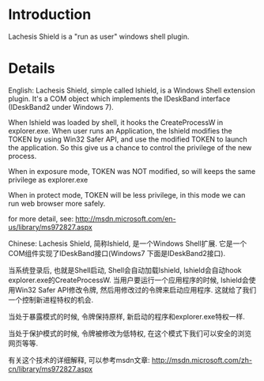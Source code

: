 # Introduction #

Lachesis Shield is a "run as user" windows shell plugin.

# Details #

English:
Lachesis Shield, simple called lshield, is a Windows Shell extension plugin. It's a COM object which implements the IDeskBand interface (IDeskBand2 under Windows 7).

When lshield was loaded by shell, it hooks the CreateProcessW in explorer.exe. When user runs an Application, the lshield modifies the TOKEN by using Win32 Safer API, and use the modified TOKEN to launch the application. So this give us a chance to control the privilege of the new process.

When in exposure mode, TOKEN was NOT modified, so will keeps the same privilege as explorer.exe

When in protect mode, TOKEN will be less privilege, in this mode we can run web browser more safely.

for more detail, see:
http://msdn.microsoft.com/en-us/library/ms972827.aspx

Chinese:
Lachesis Shield, 简称lshield, 是一个Windows Shell扩展. 它是一个COM组件实现了IDeskBand接口(Windows7 下面是IDeskBand2接口).

当系统登录后, 也就是Shell启动, Shell会自动加载lshield, lshield会自动hook explorer.exe的CreateProcessW. 当用户要运行一个应用程序的时候, lshield会使用Win32 Safer API修改令牌, 然后用修改过的令牌来启动应用程序. 这就给了我们一个控制新进程特权的机会.

当处于暴露模式的时候, 令牌保持原样, 新启动的程序和explorer.exe特权一样.

当处于保护模式的时候, 令牌被修改为低特权, 在这个模式下我们可以安全的浏览网页等等.

有关这个技术的详细解释, 可以参考msdn文章:
http://msdn.microsoft.com/zh-cn/library/ms972827.aspx